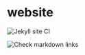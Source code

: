 # website

![Jekyll site CI](https://github.com/beschlagnahmt-org/website/workflows/Jekyll%20site%20CI/badge.svg)

![Check markdown links](https://github.com/beschlagnahmt-org/beschlagnahmt/workflows/Check%20markdown%20links/badge.svg)
